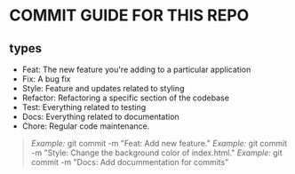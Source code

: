 # COMMIT GUIDE FOR THIS REPO

## types
- Feat: The new feature you're adding to a particular application
- Fix: A bug fix
- Style: Feature and updates related to styling
- Refactor: Refactoring a specific section of the codebase
- Test: Everything related to testing
- Docs: Everything related to documentation
- Chore: Regular code maintenance.

>*Example:* git commit -m "Feat: Add new feature." 
>*Example:* git commit -m "Style: Change the background color of index.html." 
>*Example:* git commit -m "Docs: Add docummentation for commits"

